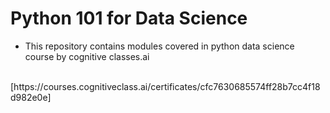 # Python 101 for Data Science

- This repository contains modules covered in python data science course by cognitive classes.ai 
<br/>
[https://courses.cognitiveclass.ai/certificates/cfc7630685574ff28b7cc4f18d982e0e]
